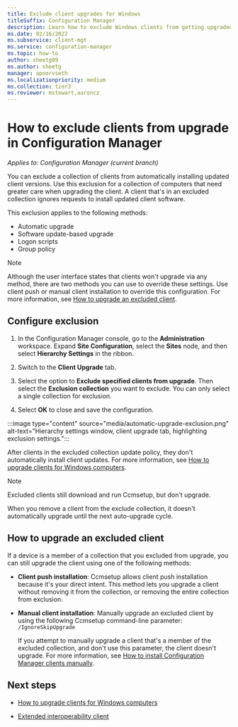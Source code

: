 ```yaml
---
title: Exclude client upgrades for Windows
titleSuffix: Configuration Manager
description: Learn how to exclude Windows clients from getting upgraded in Configuration Manager.
ms.date: 02/16/2022
ms.subservice: client-mgt
ms.service: configuration-manager
ms.topic: how-to
author: sheetg09
ms.author: sheetg
manager: apoorvseth
ms.localizationpriority: medium
ms.collection: tier3
ms.reviewer: mstewart,aaroncz 
---
```


# How to exclude clients from upgrade in Configuration Manager

*Applies to: Configuration Manager (current branch)*

You can exclude a collection of clients from automatically installing updated client versions. Use this exclusion for a collection of computers that need greater care when upgrading the client. A client that's in an excluded collection ignores requests to install updated client software.

This exclusion applies to the following methods:

- Automatic upgrade
- Software update-based upgrade
- Logon scripts
- Group policy

> [!NOTE]
> Although the user interface states that clients won't upgrade via any method, there are two methods you can use to override these settings. Use client push or manual client installation to override this configuration. For more information, see [How to upgrade an excluded client](#how-to-upgrade-an-excluded-client).

## Configure exclusion

1. In the Configuration Manager console, go to the **Administration** workspace. Expand **Site Configuration**, select the **Sites** node, and then select **Hierarchy Settings** in the ribbon.

2. Switch to the **Client Upgrade** tab.

3. Select the option to **Exclude specified clients from upgrade**. Then select the **Exclusion collection** you want to exclude. You can only select a single collection for exclusion.

4. Select **OK** to close and save the configuration.

:::image type="content" source="media/automatic-upgrade-exclusion.png" alt-text="Hierarchy settings window, client upgrade tab, highlighting exclusion settings.":::

After clients in the excluded collection update policy, they don't automatically install client updates. For more information, see [How to upgrade clients for Windows computers](upgrade-clients-for-windows-computers.md).

> [!NOTE]
> Excluded clients still download and run Ccmsetup, but don't upgrade.

When you remove a client from the exclude collection, it doesn't automatically upgrade until the next auto-upgrade cycle.

## How to upgrade an excluded client

If a device is a member of a collection that you excluded from upgrade, you can still upgrade the client using one of the following methods:

- **Client push installation**: Ccmsetup allows client push installation because it's your direct intent. This method lets you upgrade a client without removing it from the collection, or removing the entire collection from exclusion.

- **Manual client installation**: Manually upgrade an excluded client by using the following Ccmsetup command-line parameter: `/IgnoreSkipUpgrade`

    If you attempt to manually upgrade a client that's a member of the excluded collection, and don't use this parameter, the client doesn't upgrade. For more information, see [How to install Configuration Manager clients manually](../../deploy/deploy-clients-to-windows-computers.md#BKMK_Manual).

## Next steps

- [How to upgrade clients for Windows computers](upgrade-clients-for-windows-computers.md)

- [Extended interoperability client](../../../understand/interoperability-client.md)
